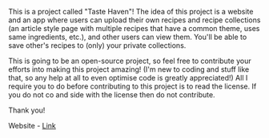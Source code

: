 This is a project called "Taste Haven"! The idea of this project is a website and an app where users can upload their own recipes and recipe collections (an article style page with multiple recipes that have a common theme, uses same ingredients, etc.), and other users can view them. You'll be able to save other's recipes to (only) your private collections.

This is going to be an open-source project, so feel free to contribute your efforts into making this project amazing! (I'm new to coding and stuff like that, so any help at all to even optimise code is greatly appreciated!)
All I require you to do before contributing to this project is to read the license. If you do not co and side with the license then do not contribute.

Thank you!

Website - <a href="Index.html">Link</a>

